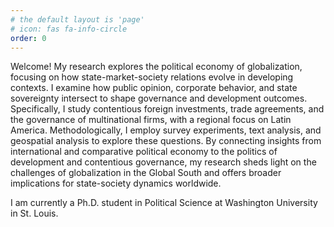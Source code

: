 ```yaml
---
# the default layout is 'page'
# icon: fas fa-info-circle
order: 0
---
```


Welcome! My research explores the political economy of globalization, focusing on how state-market-society relations evolve in developing contexts. I examine how public opinion, corporate behavior, and state sovereignty intersect to shape governance and development outcomes. Specifically, I study contentious foreign investments, trade agreements, and the governance of multinational firms, with a regional focus on Latin America. Methodologically, I employ survey experiments, text analysis, and geospatial analysis to explore these questions. By connecting insights from international and comparative political economy to the politics of development and contentious governance, my research sheds light on the challenges of globalization in the Global South and offers broader implications for state-society dynamics worldwide.

I am currently a Ph.D. student in Political Science at Washington University in St. Louis.

